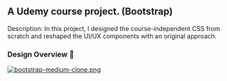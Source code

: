 ## A Udemy course project. (Bootstrap)
Description: In this project, I designed the course-independent CSS from scratch and reshaped the UI/UX components with an original approach.

### Design Overview 🎨
[![bootstrap-medium-clone.png](https://i.postimg.cc/g0sB8gF5/bootstrap-medium-clone.png)](https://postimg.cc/GBBQ1JpJ)
